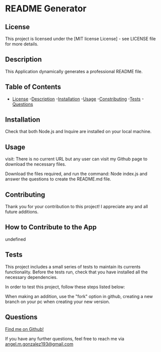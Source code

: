 # README Generator

  ## License

This project is licensed under the [MIT license  License] - see LICENSE file for more details.

  

  ## Description

  This Application dynamically generates a professional README file.

  ## Table of Contents 
  - [License](#license)
  -[Description](#description)
  -[Installation](#installation)
  -[Usage](#usage)
  -[Constributing](#contributing)
  -[Tests](#tests)
  -[Questions](#questions)
  
  ## Installation

  Check that both Node.js and Inquire are installed on your local machine. 

  ## Usage

  visit: There is no current URL but any user can visit my Github page to download the necessary files.

  Download the files required, and run the command: Node index.js and answer the questions to create the README.md file.

  ## Contributing 

  Thank you for your contribution to this project! I appreciate any and all future additions. 

  ## How to Contribute to the App 

  undefined

  ## Tests 

  This project includes a small series of tests to maintain its currents functionality. Before the tests run, check that you have installed all the necessary dependencies.

  In order to test this project, follow these steps listed below: 

  When making an addition, use the "fork" option in github, creating a new branch on your pc when creating your new version. 

  ## Questions 

  [Find me on Github!](github.com/Utero93)

If you have any further questions, feel free to reach me via angel.m.gonzalez193@gmail.com


